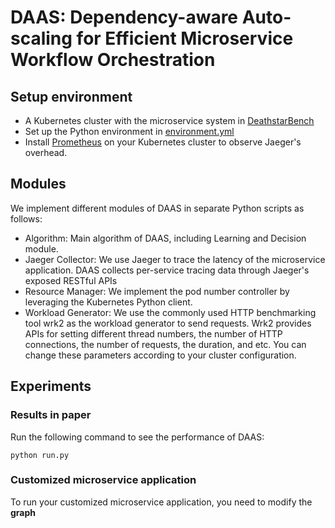 # DAAS: Dependency-aware Auto-scaling for Efficient Microservice Workflow Orchestration

## Setup environment
* A Kubernetes cluster with the microservice system in [DeathstarBench](https://github.com/delimitrou/DeathStarBench)
* Set up the Python environment in [environment.yml](https://github.com/QueJJ/DAAS/edit/main/environment.yml)
* Install [Prometheus](https://prometheus.io/) on your Kubernetes cluster to observe Jaeger's overhead.

## Modules
We implement different modules of DAAS in separate Python scripts as follows:

* Algorithm: Main algorithm of DAAS, including Learning and Decision module.
* Jaeger Collector: We use Jaeger to trace the latency of the microservice application. DAAS collects per-service tracing data through Jaeger's exposed RESTful APIs
* Resource Manager: We implement the pod number controller by leveraging the Kubernetes Python client.
* Workload Generator: We use the commonly used HTTP benchmarking tool wrk2 as the workload generator to send requests. Wrk2 provides APIs for setting different thread numbers, the number of HTTP connections, the number of requests, the duration, and etc. You can change these parameters according to your cluster configuration.

## Experiments
### Results in paper
Run the following command to see the performance of DAAS:

`python run.py`

### Customized microservice application
To run your customized microservice application, you need to modify the **graph**
